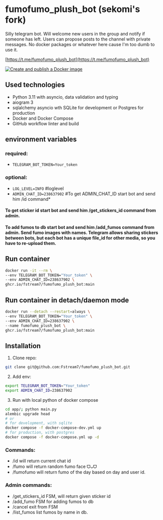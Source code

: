 # fumofumo_plush_bot (sekomi's fork)
Silly telegram bot. Will welcome new users in the group and notify if someone has left. Users can propose posts to the channel with private messages.
No docker packages or whatever here cause I'm too dumb to use it.

[https://t.me/fumofumo_plush_bot](https://t.me/fumofumo_plush_bot)

[![Create and publish a Docker image](https://github.com/Fstream7/fumofumo_plush_bot/actions/workflows/deploy-image.yml/badge.svg?branch=main)](https://github.com/Fstream7/fumofumo_plush_bot/actions/workflows/deploy-image.yml)


## Used technologies
* Python 3.11 with asyncio, data validation and typing
* aiogram 3
* sqlalchemy asyncio wth SQLite for development or Postgres for production
* Docker and Docker Compose
* GitHub  workflow linter and build

## environment variables
### required:
- `TELEGRAM_BOT_TOKEN=Your_token`
### optional:
- `LOG_LEVEL=INFO` #loglevel
- `ADMIN_CHAT_ID=238637902` #To get ADMIN_CHAT_ID start bot and send him /id command*

#### To get sticker id start bot and send him /get_stickers_id command from admin. 
#### To add fumos to db start bot and send him /add_fumos command from admin. Send fumo images with names. Telegram allows sharing  stickers between bots, but each bot has a unique file_id for other media, so you have to re-upload them. 

## Run container
```bash
docker run -it --rm \
--env TELEGRAM_BOT_TOKEN="Your_token" \
--env ADMIN_CHAT_ID=238637902 \
ghcr.io/fstream7/fumofumo_plush_bot:main
```

## Run container in detach/daemon mode
```bash
docker run --detach --restart=always \
--env TELEGRAM_BOT_TOKEN="Your_token" \
--env ADMIN_CHAT_ID=238637902 \
--name fumofumo_plush_bot \
ghcr.io/fstream7/fumofumo_plush_bot:main
```

## Installation
1. Clone repo:
```bash
git clone git@github.com:Fstream7/fumofumo_plush_bot.git
```
2. Add env:
```bash
export TELEGRAM_BOT_TOKEN="Your_token"
export ADMIN_CHAT_ID=238637902
```
3. Run with local python of docker compose
```bash
cd app/; python main.py
alembic upgrade head
# or
# for development, with sqlite
docker compose -f docker-compose-dev.yml up
# for production, with postgres
docker compose -f docker-compose.yml up -d 
```

### Commands:
 * /id will return current chat id
 * /fumo will return random fumo face ᗜᴗᗜ
 * /fumofumo will return fumo of the day based on day and user id. 
### Admin commands:
 * /get_stickers_id FSM, will return given sticker id
 * /add_fumo FSM for adding fumos to db
 * /cancel exit from FSM
 * /list_fumos list fumos by name in db.